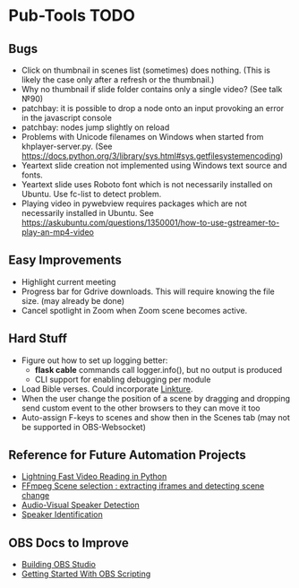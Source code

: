 # Pub-Tools TODO

## Bugs

* Click on thumbnail in scenes list (sometimes) does nothing.
  (This is likely the case only after a refresh or the thumbnail.)
* Why no thumbnail if slide folder contains only a single video? (See talk №90)
* patchbay: it is possible to drop a node onto an input provoking an error in
  the javascript console
* patchbay: nodes jump slightly on reload
* Problems with Unicode filenames on Windows when started from khplayer-server.py.
  (See https://docs.python.org/3/library/sys.html#sys.getfilesystemencoding)
* Yeartext slide creation not implemented using Windows text source and fonts.
* Yeartext slide uses Roboto font which is not necessarily installed on
  Ubuntu. Use fc-list to detect problem.
* Playing video in pywebview requires packages which are not necessarily
  installed in Ubuntu. See
  https://askubuntu.com/questions/1350001/how-to-use-gstreamer-to-play-an-mp4-video

## Easy Improvements

* Highlight current meeting
* Progress bar for Gdrive downloads. This will require knowing the file size.
  (may already be done)
* Cancel spotlight in Zoom when Zoom scene becomes active.

## Hard Stuff

* Figure out how to set up logging better:
  * **flask cable** commands call logger.info(), but no output is produced
  * CLI support for enabling debugging per module
* Load Bible verses. Could incorporate [Linkture](https://github.com/erykjj/linkture).
* When the user change the position of a scene by dragging and dropping send
  custom event to the other browsers to they can move it too
* Auto-assign F-keys to scenes and show then in the Scenes tab (may not be supported in OBS-Websocket)

## Reference for Future Automation Projects

* [Lightning Fast Video Reading in Python](https://towardsdatascience.com/lightning-fast-video-reading-in-python-c1438771c4e6)
* [FFmpeg Scene selection : extracting iframes and detecting scene change](https://www.bogotobogo.com/FFMpeg/ffmpeg_thumbnails_select_scene_iframe.php)
* [Audio-Visual Speaker Detection](https://medium.com/@siddheshdeshpande/audio-visual-active-speaker-detection-on-video-for-ai-tools-dc297443f0be)
* [Speaker Identification](https://speechbrain.readthedocs.io/en/latest/tutorials/basics/what-can-i-do-with-speechbrain.html)

## OBS Docs to Improve

* [Building OBS Studio](https://github.com/obsproject/obs-studio/wiki/Building-OBS-Studio)
* [Getting Started With OBS Scripting](https://github.com/obsproject/obs-studio/wiki/Getting-Started-With-OBS-Scripting)
